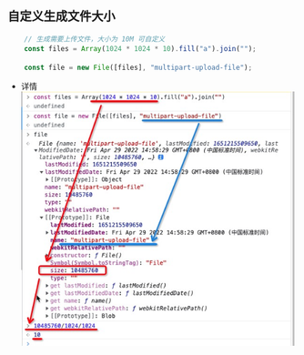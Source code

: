 ## 自定义生成文件大小

```js
    // 生成需要上传文件，大小为 10M 可自定义
    const files = Array(1024 * 1024 * 10).fill("a").join("");

    const file = new File([files], "multipart-upload-file");
```
- 详情
    ![自定义文件大小生成](../imgs/自定义文件大小生成.png)